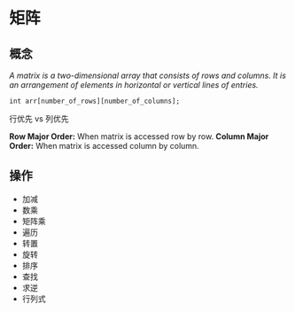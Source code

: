 # 矩阵

## 概念

*A matrix is a two-dimensional array that consists of rows and columns. It is an arrangement of elements in horizontal or vertical lines of entries.*

```
int arr[number_of_rows][number_of_columns]; 
```



行优先 vs 列优先

**Row Major Order:** When matrix is accessed row by row. 
**Column Major Order:** When matrix is accessed column by column.



## 操作

* 加减
* 数乘
* 矩阵乘
* 遍历
* 转置
* 旋转
* 排序
* 查找
* 求逆
* 行列式

